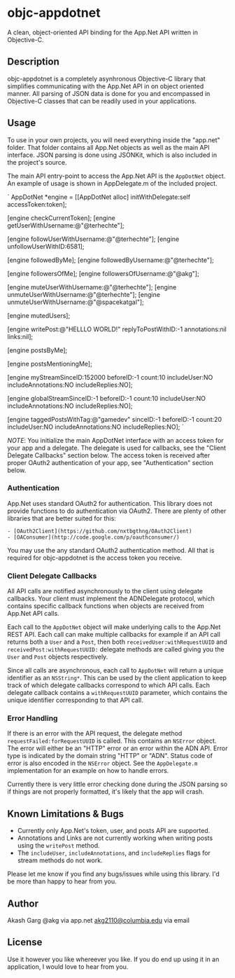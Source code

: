 # objc-appdotnet

A clean, object-oriented API binding for the App.Net API written in Objective-C. 

## Description

objc-appdotnet is a completely asynhronous Objective-C library that simplifies
communicating with the App.Net API in on object oriented manner. All parsing of
JSON data is done for you and encompassed in Objective-C classes that can be
readily used in your applications. 

## Usage

To use in your own projects, you will need everything inside the "app.net"
folder. That folder contains all App.Net objects as well as the main API
interface. JSON parsing is done using JSONKit, which is also included in the
project's source. 

The main API entry-point to access the App.Net API is the `AppDotNet` object.
An example of usage is shown in AppDelegate.m of the included project. 

`
AppDotNet *engine = [[AppDotNet alloc] initWithDelegate:self accessToken:token];

[engine checkCurrentToken];
[engine getUserWithUsername:@"@terhechte"];

[engine followUserWithUsername:@"@terhechte"];
[engine unfollowUserWithID:6581];

[engine followedByMe];
[engine followedByUsername:@"@terhechte"];

[engine followersOfMe];
[engine followersOfUsername:@"@akg"];

[engine muteUserWithUsername:@"@terhechte"];
[engine unmuteUserWithUsername:@"@terhechte"];
[engine unmuteUserWithUsername:@"@spacekatgal"];

[engine mutedUsers];

[engine writePost:@"HELLLO WORLD!" 
        replyToPostWithID:-1 annotations:nil links:nil];

[engine postsByMe];

[engine postsMentioningMe];

[engine myStreamSinceID:152000 beforeID:-1 
    count:10 includeUser:NO includeAnnotations:NO includeReplies:NO];

[engine globalStreamSinceID:-1 beforeID:-1 
    count:10 includeUser:NO includeAnnotations:NO includeReplies:NO];

[engine taggedPostsWithTag:@"gamedev" sinceID:-1 beforeID:-1 
    count:20 includeUser:NO includeAnnotations:NO includeReplies:NO]; 
`

*NOTE*: You initialize the main AppDotNet interface with an access token for
your app and a delegate. The delegate is used for callbacks, see the "Client
Delegate Callbacks" section below. The access token is received after proper
OAuth2 authentication of your app, see "Authentication" section below.

### Authentication

App.Net uses standard OAuth2 for authentication. This library does not provide
functions to do authentication via OAuth2. There are plenty of other libraries
that are better suited for this: 

    - [OAuth2Client](https://github.com/nxtbgthng/OAuth2Client)
    - [OAConsumer](http://code.google.com/p/oauthconsumer/)

You may use the any standard OAuth2 authentication method. All that is required
for objc-appdotnet is the access token you receive. 

### Client Delegate Callbacks

All API calls are notified asynchronously to the client using delegate
callbacks. Your client must implement the ADNDelegate protocol, which contains
specific callback functions when objects are received from App.Net API calls. 

Each call to the `AppDotNet` object will make underlying calls to the App.Net
REST API. Each call can make multiple callbacks for example if an API call
returns both a `User` and a `Post`, then both `receivedUser:withRequestUUID`
and `receivedPost:withRequestUUID:` delegate methods are called giving you the
`User` and `Post` objects respectively. 

Since all calls are asynchronous, each call to `AppDotNet` will return a unique
identifier as an `NSString*`. This can be used by the client application to
keep track of which delegate callbacks correspond to which API calls. Each
delegate callback contains a `withRequestUUID` parameter, which contains the
unique identifier corresponding to that API call. 

### Error Handling

If there is an error with the API request, the delegate method
`requestFailed:forRequestUUID` is called. This contains an `NSError` object.
The error will either be an "HTTP" error or an error within the ADN API. Error
type is indicated by the domain string "HTTP" or "ADN". Status code of error is
also encoded in the `NSError` object. See the `AppDelegate.m` implementation
for an example on how to handle errors. 

Currently there is very little error checking done during the JSON parsing so
if things are not properly formatted, it's likely that the app will crash. 

## Known Limitations & Bugs

- Currently only App.Net's token, user, and posts API are supported.
- Annotations and Links are not currently working when writing posts using the
  `writePost` method.
- The `includeUser`, `includeAnnotations`, and `includeReplies` flags for
  stream methods do not work. 

Please let me know if you find any bugs/issues while using this library. I'd be
more than happy to hear from you. 

## Author

Akash Garg
@akg via app.net
akg2110@columbia.edu via email

## License

Use it however you like whereever you like. If you do end up using it in an
application, I would love to hear from you. 
